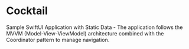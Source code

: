 # Cocktail
Sample SwiftUI Application with Static Data - The application follows the MVVM (Model-View-ViewModel) architecture combined with the Coordinator pattern to manage navigation.
